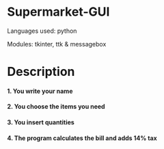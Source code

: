 # Supermarket-GUI
Languages used: python

Modules: tkinter, ttk & messagebox

# Description
#### 1. You write your name
#### 2. You choose the items you need
#### 3. You insert quantities
#### 4. The program calculates the bill and adds 14% tax
